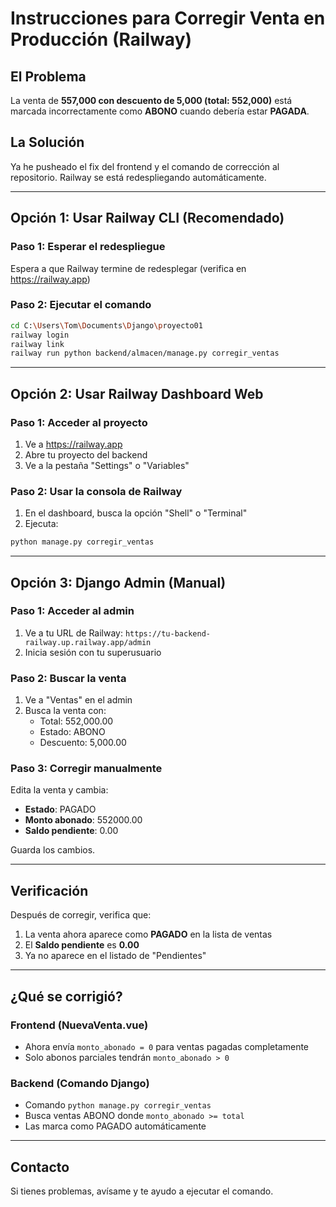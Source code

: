 # Instrucciones para Corregir Venta en Producción (Railway)

## El Problema
La venta de **557,000 con descuento de 5,000 (total: 552,000)** está marcada incorrectamente como **ABONO** cuando debería estar **PAGADA**.

## La Solución
Ya he pusheado el fix del frontend y el comando de corrección al repositorio. Railway se está redespliegando automáticamente.

---

## Opción 1: Usar Railway CLI (Recomendado)

### Paso 1: Esperar el redespliegue
Espera a que Railway termine de redesplegar (verifica en https://railway.app)

### Paso 2: Ejecutar el comando
```bash
cd C:\Users\Tom\Documents\Django\proyecto01
railway login
railway link
railway run python backend/almacen/manage.py corregir_ventas
```

---

## Opción 2: Usar Railway Dashboard Web

### Paso 1: Acceder al proyecto
1. Ve a https://railway.app
2. Abre tu proyecto del backend
3. Ve a la pestaña "Settings" o "Variables"

### Paso 2: Usar la consola de Railway
1. En el dashboard, busca la opción "Shell" o "Terminal"
2. Ejecuta:
```bash
python manage.py corregir_ventas
```

---

## Opción 3: Django Admin (Manual)

### Paso 1: Acceder al admin
1. Ve a tu URL de Railway: `https://tu-backend-railway.up.railway.app/admin`
2. Inicia sesión con tu superusuario

### Paso 2: Buscar la venta
1. Ve a "Ventas" en el admin
2. Busca la venta con:
   - Total: 552,000.00
   - Estado: ABONO
   - Descuento: 5,000.00

### Paso 3: Corregir manualmente
Edita la venta y cambia:
- **Estado**: PAGADO
- **Monto abonado**: 552000.00
- **Saldo pendiente**: 0.00

Guarda los cambios.

---

## Verificación

Después de corregir, verifica que:
1. La venta ahora aparece como **PAGADO** en la lista de ventas
2. El **Saldo pendiente** es **0.00**
3. Ya no aparece en el listado de "Pendientes"

---

## ¿Qué se corrigió?

### Frontend (NuevaVenta.vue)
- Ahora envía `monto_abonado = 0` para ventas pagadas completamente
- Solo abonos parciales tendrán `monto_abonado > 0`

### Backend (Comando Django)
- Comando `python manage.py corregir_ventas`
- Busca ventas ABONO donde `monto_abonado >= total`
- Las marca como PAGADO automáticamente

---

## Contacto
Si tienes problemas, avísame y te ayudo a ejecutar el comando.
